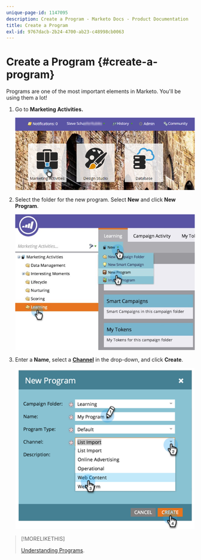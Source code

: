 ```yaml
---
unique-page-id: 1147095
description: Create a Program - Marketo Docs - Product Documentation
title: Create a Program
exl-id: 9767dacb-2b24-4700-ab23-c48998cb0063
---
```

# Create a Program {#create-a-program}

Programs are one of the most important elements in Marketo. You'll be using them a lot!

1. Go to **Marketing Activities.**

   ![](assets/login-marketing-activities.png)

1. Select the folder for the new program. Select **New** and click **New Program**.

   ![](assets/leadlifecycle.jpg)

1. Enter a **Name**, select a **[Channel](https://docs.marketo.com/display/DOCS/Create+a+Program+Channel)** in the drop-down, and click **Create**.

   ![](assets/image2015-2-5-16-3a33-3a23.png)

>[!MORELIKETHIS]
>
>[Understanding Programs](/help/marketo/product-docs/core-marketo-concepts/programs/creating-programs/understanding-programs.md).
